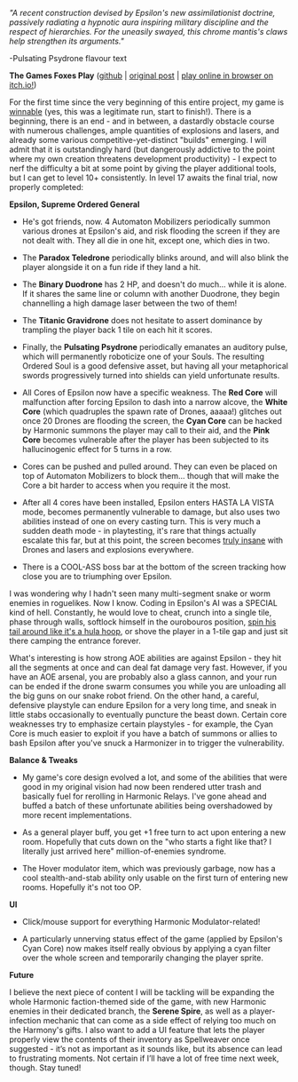 *"A recent construction devised by Epsilon's new assimilationist doctrine, passively radiating a hypnotic aura inspiring military discipline and the respect of hierarchies. For the uneasily swayed, this chrome mantis's claws help strengthen its arguments."*

-Pulsating Psydrone flavour text

**The Games Foxes Play** ([github](https://github.com/Oneirical/The-Games-Foxes-Play) | [original post](https://www.reddit.com/r/roguelikedev/comments/uzb3iu/sharing_saturday_416/iaa1w3u/) | [play online in browser on itch.io!](https://oneirical.itch.io/tgfp))

For the first time since the very beginning of this entire project, my game is [winnable](https://cdn.discordapp.com/attachments/858587803070627860/1030488587784953886/unknown.png) (yes, this was a legitimate run, start to finish!). There is a beginning, there is an end - and in between, a dastardly obstacle course with numerous challenges, ample quantities of explosions and lasers, and already some various competitive-yet-distinct "builds" emerging. I will admit that it is outstandingly hard (but dangerously addictive to the point where my own creation threatens development productivity) - I expect to nerf the difficulty a bit at some point by giving the player additional tools, but I can get to level 10+ consistently. In level 17 awaits the final trial, now properly completed:

**Epsilon, Supreme Ordered General**

* He's got friends, now. 4 Automaton Mobilizers periodically summon various drones at Epsilon's aid, and risk flooding the screen if they are not dealt with. They all die in one hit, except one, which dies in two.

* The **Paradox Teledrone** periodically blinks around, and will also blink the player alongside it on a fun ride if they land a hit.

* The **Binary Duodrone** has 2 HP, and doesn't do much... while it is alone. If it shares the same line or column with another Duodrone, they begin channelling a high damage laser between the two of them!

* The **Titanic Gravidrone** does not hesitate to assert dominance by trampling the player back 1 tile on each hit it scores.

* Finally, the **Pulsating Psydrone** periodically emanates an auditory pulse, which will permanently roboticize one of your Souls. The resulting Ordered Soul is a good defensive asset, but having all your metaphorical swords progressively turned into shields can yield unfortunate results.

* All Cores of Epsilon now have a specific weakness. The **Red Core** will malfunction after forcing Epsilon to dash into a narrow alcove, the **White Core** (which quadruples the spawn rate of Drones, aaaaa!) glitches out once 20 Drones are flooding the screen, the **Cyan Core** can be hacked by Harmonic summons the player may call to their aid, and the **Pink Core** becomes vulnerable after the player has been subjected to its hallucinogenic effect for 5 turns in a row.

* Cores can be pushed and pulled around. They can even be placed on top of Automaton Mobilizers to block them... though that will make the Core a bit harder to access when you require it the most.

* After all 4 cores have been installed, Epsilon enters HASTA LA VISTA mode, becomes permanently vulnerable to damage, but also uses two abilities instead of one on every casting turn. This is very much a sudden death mode - in playtesting, it's rare that things actually escalate this far, but at this point, the screen becomes [truly insane](https://cdn.discordapp.com/attachments/504088568084561930/1030625988662525962/unknown.png) with Drones and lasers and explosions everywhere.

* There is a COOL-ASS boss bar at the bottom of the screen tracking how close you are to triumphing over Epsilon.

I was wondering why I hadn't seen many multi-segment snake or worm enemies in roguelikes. Now I know. Coding in Epsilon's AI was a SPECIAL kind of hell. Constantly, he would love to cheat, crunch into a single tile, phase through walls, softlock himself in the ourobouros position, [spin his tail around like it's a hula hoop](https://youtu.be/WhNuAptmVSY), or shove the player in a 1-tile gap and just sit there camping the entrance forever.

What's interesting is how strong AOE abilities are against Epsilon - they hit all the segments at once and can deal fat damage very fast. However, if you have an AOE arsenal, you are probably also a glass cannon, and your run can be ended if the drone swarm consumes you while you are unloading all the big guns on our snake robot friend. On the other hand, a careful, defensive playstyle can endure Epsilon for a very long time, and sneak in little stabs occasionally to eventually puncture the beast down. Certain core weaknesses try to emphasize certain playstyles - for example, the Cyan Core is much easier to exploit if you have a batch of summons or allies to bash Epsilon after you've snuck a Harmonizer in to trigger the vulnerability.

**Balance & Tweaks**

* My game's core design evolved a lot, and some of the abilities that were good in my original vision had now been rendered utter trash and basically fuel for rerolling in Harmonic Relays. I've gone ahead and buffed a batch of these unfortunate abilities being overshadowed by more recent implementations.

* As a general player buff, you get +1 free turn to act upon entering a new room. Hopefully that cuts down on the "who starts a fight like that? I literally just arrived here" million-of-enemies syndrome.

* The Hover modulator item, which was previously garbage, now has a cool stealth-and-stab ability only usable on the first turn of entering new rooms. Hopefully it's not too OP.

**UI**

* Click/mouse support for everything Harmonic Modulator-related!

* A particularly unnerving status effect of the game (applied by Epsilon's Cyan Core) now makes itself really obvious by applying a cyan filter over the whole screen and temporarily changing the player sprite.

**Future**

I believe the next piece of content I will be tackling will be expanding the whole Harmonic faction-themed side of the game, with new Harmonic enemies in their dedicated branch, the **Serene Spire**, as well as a player-infection mechanic that can come as a side effect of relying too much on the Harmony's gifts. I also want to add a UI feature that lets the player properly view the contents of their inventory as Spellweaver once suggested - it’s not as important as it sounds like, but its absence can lead to frustrating moments. Not certain if I’ll have a lot of free time next week, though. Stay tuned!